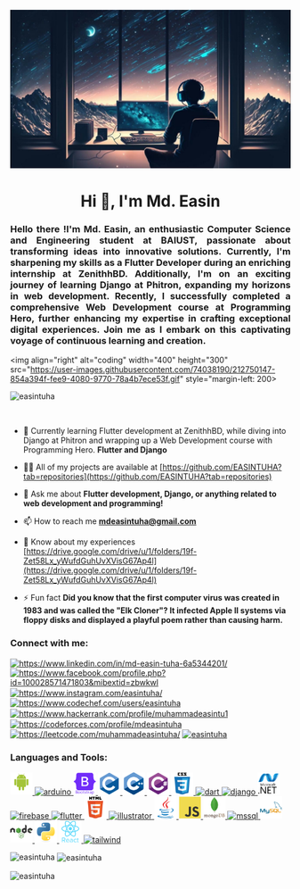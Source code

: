 ![logo](https://github.com/EASINTUHA/EASINTUHA/blob/main/snapedit_1712772937532.jpg)
<h1 align="center">Hi 👋, I'm Md. Easin</h1>
<h3 align="justify">Hello there !I'm Md. Easin, an enthusiastic Computer Science and Engineering student at BAIUST, passionate about transforming ideas into innovative solutions. Currently, I'm sharpening my skills as a Flutter Developer during an enriching internship at ZenithhBD. Additionally, I'm on an exciting journey of learning Django at Phitron, expanding my horizons in web development. Recently, I successfully completed a comprehensive Web Development course at Programming Hero, further enhancing my expertise in crafting exceptional digital experiences. Join me as I embark on this captivating voyage of continuous learning and creation.</h3>

<img align="right" alt="coding" width="400" height="300" src="https://user-images.githubusercontent.com/74038190/212750147-854a394f-fee9-4080-9770-78a4b7ece53f.gif" style="margin-left: 200>


<p align="left"> <img src="https://komarev.com/ghpvc/?username=easintuha&label=Profile%20views&color=0e75b6&style=flat" alt="easintuha" /> </p>

<p align="left"> <a href="https://twitter.com/" target="blank"><img src="https://img.shields.io/twitter/follow/?logo=twitter&style=for-the-badge" alt="" /></a> </p>

- 🌱 Currently learning Flutter development at ZenithhBD, while diving into Django at Phitron and wrapping up a Web Development course with Programming Hero. **Flutter and Django**

- 👨‍💻 All of my projects are available at [https://github.com/EASINTUHA?tab=repositories](https://github.com/EASINTUHA?tab=repositories)

- 💬 Ask me about **Flutter development, Django, or anything related to web development and programming!**

- 📫 How to reach me **mdeasintuha@gmail.com**

- 📄 Know about my experiences [https://drive.google.com/drive/u/1/folders/19f-Zet58Lx_yWufdGuhUvXVisG67Ap4l](https://drive.google.com/drive/u/1/folders/19f-Zet58Lx_yWufdGuhUvXVisG67Ap4l)

- ⚡ Fun fact **Did you know that the first computer virus was created in 1983 and was called the "Elk Cloner"? It infected Apple II systems via floppy disks and displayed a playful poem rather than causing harm.**

<h3 align="left">Connect with me:</h3>
<p align="left">
<a href="https://linkedin.com/in/https://www.linkedin.com/in/md-easin-tuha-6a5344201/" target="blank"><img align="center" src="https://raw.githubusercontent.com/rahuldkjain/github-profile-readme-generator/master/src/images/icons/Social/linked-in-alt.svg" alt="https://www.linkedin.com/in/md-easin-tuha-6a5344201/" height="30" width="40" /></a>
<a href="https://fb.com/https://www.facebook.com/profile.php?id=100028571471803&mibextid=zbwkwl" target="blank"><img align="center" src="https://raw.githubusercontent.com/rahuldkjain/github-profile-readme-generator/master/src/images/icons/Social/facebook.svg" alt="https://www.facebook.com/profile.php?id=100028571471803&mibextid=zbwkwl" height="30" width="40" /></a>
<a href="https://instagram.com/https://www.instagram.com/easintuha/" target="blank"><img align="center" src="https://raw.githubusercontent.com/rahuldkjain/github-profile-readme-generator/master/src/images/icons/Social/instagram.svg" alt="https://www.instagram.com/easintuha/" height="30" width="40" /></a>
<a href="https://www.codechef.com/users/https://www.codechef.com/users/easintuha" target="blank"><img align="center" src="https://cdn.jsdelivr.net/npm/simple-icons@3.1.0/icons/codechef.svg" alt="https://www.codechef.com/users/easintuha" height="30" width="40" /></a>
<a href="https://www.hackerrank.com/https://www.hackerrank.com/profile/muhammadeasintu1" target="blank"><img align="center" src="https://raw.githubusercontent.com/rahuldkjain/github-profile-readme-generator/master/src/images/icons/Social/hackerrank.svg" alt="https://www.hackerrank.com/profile/muhammadeasintu1" height="30" width="40" /></a>
<a href="https://codeforces.com/profile/https://codeforces.com/profile/mdeasintuha" target="blank"><img align="center" src="https://raw.githubusercontent.com/rahuldkjain/github-profile-readme-generator/master/src/images/icons/Social/codeforces.svg" alt="https://codeforces.com/profile/mdeasintuha" height="30" width="40" /></a>
<a href="https://www.leetcode.com/https://leetcode.com/muhammadeasintuha/" target="blank"><img align="center" src="https://raw.githubusercontent.com/rahuldkjain/github-profile-readme-generator/master/src/images/icons/Social/leet-code.svg" alt="https://leetcode.com/muhammadeasintuha/" height="30" width="40" /></a>
<a href="https://discord.gg/easintuha" target="blank"><img align="center" src="https://raw.githubusercontent.com/rahuldkjain/github-profile-readme-generator/master/src/images/icons/Social/discord.svg" alt="easintuha" height="30" width="40" /></a>
</p>

<h3 align="left">Languages and Tools:</h3>
<p align="left"> <a href="https://developer.android.com" target="_blank" rel="noreferrer"> <img src="https://raw.githubusercontent.com/devicons/devicon/master/icons/android/android-original-wordmark.svg" alt="android" width="40" height="40"/> </a> <a href="https://www.arduino.cc/" target="_blank" rel="noreferrer"> <img src="https://cdn.worldvectorlogo.com/logos/arduino-1.svg" alt="arduino" width="40" height="40"/> </a> <a href="https://getbootstrap.com" target="_blank" rel="noreferrer"> <img src="https://raw.githubusercontent.com/devicons/devicon/master/icons/bootstrap/bootstrap-plain-wordmark.svg" alt="bootstrap" width="40" height="40"/> </a> <a href="https://www.cprogramming.com/" target="_blank" rel="noreferrer"> <img src="https://raw.githubusercontent.com/devicons/devicon/master/icons/c/c-original.svg" alt="c" width="40" height="40"/> </a> <a href="https://www.w3schools.com/cpp/" target="_blank" rel="noreferrer"> <img src="https://raw.githubusercontent.com/devicons/devicon/master/icons/cplusplus/cplusplus-original.svg" alt="cplusplus" width="40" height="40"/> </a> <a href="https://www.w3schools.com/cs/" target="_blank" rel="noreferrer"> <img src="https://raw.githubusercontent.com/devicons/devicon/master/icons/csharp/csharp-original.svg" alt="csharp" width="40" height="40"/> </a> <a href="https://www.w3schools.com/css/" target="_blank" rel="noreferrer"> <img src="https://raw.githubusercontent.com/devicons/devicon/master/icons/css3/css3-original-wordmark.svg" alt="css3" width="40" height="40"/> </a> <a href="https://dart.dev" target="_blank" rel="noreferrer"> <img src="https://www.vectorlogo.zone/logos/dartlang/dartlang-icon.svg" alt="dart" width="40" height="40"/> </a> <a href="https://www.djangoproject.com/" target="_blank" rel="noreferrer"> <img src="https://cdn.worldvectorlogo.com/logos/django.svg" alt="django" width="40" height="40"/> </a> <a href="https://dotnet.microsoft.com/" target="_blank" rel="noreferrer"> <img src="https://raw.githubusercontent.com/devicons/devicon/master/icons/dot-net/dot-net-original-wordmark.svg" alt="dotnet" width="40" height="40"/> </a> <a href="https://firebase.google.com/" target="_blank" rel="noreferrer"> <img src="https://www.vectorlogo.zone/logos/firebase/firebase-icon.svg" alt="firebase" width="40" height="40"/> </a> <a href="https://flutter.dev" target="_blank" rel="noreferrer"> <img src="https://www.vectorlogo.zone/logos/flutterio/flutterio-icon.svg" alt="flutter" width="40" height="40"/> </a> <a href="https://www.w3.org/html/" target="_blank" rel="noreferrer"> <img src="https://raw.githubusercontent.com/devicons/devicon/master/icons/html5/html5-original-wordmark.svg" alt="html5" width="40" height="40"/> </a> <a href="https://www.adobe.com/in/products/illustrator.html" target="_blank" rel="noreferrer"> <img src="https://www.vectorlogo.zone/logos/adobe_illustrator/adobe_illustrator-icon.svg" alt="illustrator" width="40" height="40"/> </a> <a href="https://www.java.com" target="_blank" rel="noreferrer"> <img src="https://raw.githubusercontent.com/devicons/devicon/master/icons/java/java-original.svg" alt="java" width="40" height="40"/> </a> <a href="https://developer.mozilla.org/en-US/docs/Web/JavaScript" target="_blank" rel="noreferrer"> <img src="https://raw.githubusercontent.com/devicons/devicon/master/icons/javascript/javascript-original.svg" alt="javascript" width="40" height="40"/> </a> <a href="https://www.mongodb.com/" target="_blank" rel="noreferrer"> <img src="https://raw.githubusercontent.com/devicons/devicon/master/icons/mongodb/mongodb-original-wordmark.svg" alt="mongodb" width="40" height="40"/> </a> <a href="https://www.microsoft.com/en-us/sql-server" target="_blank" rel="noreferrer"> <img src="https://www.svgrepo.com/show/303229/microsoft-sql-server-logo.svg" alt="mssql" width="40" height="40"/> </a> <a href="https://www.mysql.com/" target="_blank" rel="noreferrer"> <img src="https://raw.githubusercontent.com/devicons/devicon/master/icons/mysql/mysql-original-wordmark.svg" alt="mysql" width="40" height="40"/> </a> <a href="https://nodejs.org" target="_blank" rel="noreferrer"> <img src="https://raw.githubusercontent.com/devicons/devicon/master/icons/nodejs/nodejs-original-wordmark.svg" alt="nodejs" width="40" height="40"/> </a> <a href="https://www.python.org" target="_blank" rel="noreferrer"> <img src="https://raw.githubusercontent.com/devicons/devicon/master/icons/python/python-original.svg" alt="python" width="40" height="40"/> </a> <a href="https://reactjs.org/" target="_blank" rel="noreferrer"> <img src="https://raw.githubusercontent.com/devicons/devicon/master/icons/react/react-original-wordmark.svg" alt="react" width="40" height="40"/> </a> <a href="https://tailwindcss.com/" target="_blank" rel="noreferrer"> <img src="https://www.vectorlogo.zone/logos/tailwindcss/tailwindcss-icon.svg" alt="tailwind" width="40" height="40"/> </a> </p>

<p><img align="left" src="https://github-readme-stats.vercel.app/api/top-langs?username=easintuha&show_icons=true&locale=en&layout=compact" alt="easintuha" /></p>

<p>&nbsp;<img align="center" src="https://github-readme-stats.vercel.app/api?username=easintuha&show_icons=true&locale=en" alt="easintuha" /></p>

<p><img align="center" src="https://github-readme-streak-stats.herokuapp.com/?user=easintuha&" alt="easintuha" /></p>
